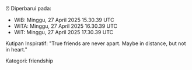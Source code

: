 ⏰ Diperbarui pada:
- WIB: Minggu, 27 April 2025 15.30.39 UTC
- WITA: Minggu, 27 April 2025 16.30.39 UTC
- WIT: Minggu, 27 April 2025 17.30.39 UTC

Kutipan Inspiratif:
"True friends are never apart. Maybe in distance, but not in heart."


Kategori: friendship

